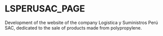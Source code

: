 # LSPERUSAC_PAGE
 Development of the website of the company Logistica y Suministros Perú SAC, dedicated to the sale of products made from polypropylene.
